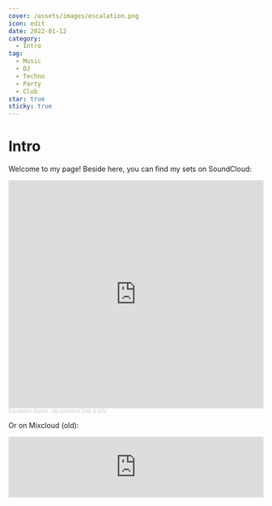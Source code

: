 ```yaml
---
cover: /assets/images/escalation.png
icon: edit
date: 2022-01-12
category:
  - Intro
tag:
  - Music
  - DJ
  - Techno
  - Party
  - Club
star: true
sticky: true
---
```


# Intro

Welcome to my page! Beside here, you can find my sets on SoundCloud:
<iframe width="100%" height="450" scrolling="no" frameborder="no" allow="autoplay" src="https://w.soundcloud.com/player/?url=https%3A//api.soundcloud.com/playlists/1631144494&color=%23ff5500&auto_play=false&hide_related=false&show_comments=true&show_user=true&show_reposts=false&show_teaser=true"></iframe><div style="font-size: 10px; color: #cccccc;line-break: anywhere;word-break: normal;overflow: hidden;white-space: nowrap;text-overflow: ellipsis; font-family: Interstate,Lucida Grande,Lucida Sans Unicode,Lucida Sans,Garuda,Verdana,Tahoma,sans-serif;font-weight: 100;"><a href="https://soundcloud.com/escalation-expert" title="Escalation Expert" target="_blank" style="color: #cccccc; text-decoration: none;">Escalation Expert</a> · <a href="https://soundcloud.com/escalation-expert/sets/my-personal-sets-b2b" title="My personal Sets &amp; b2b" target="_blank" style="color: #cccccc; text-decoration: none;">My personal Sets &amp; b2b</a></div>

Or on Mixcloud (old):

<iframe width="100%" height="120" src="https://www.mixcloud.com/widget/iframe/?hide_cover=1&light=1&feed=%2Fdiox_dj%2F" frameborder="0" ></iframe>
